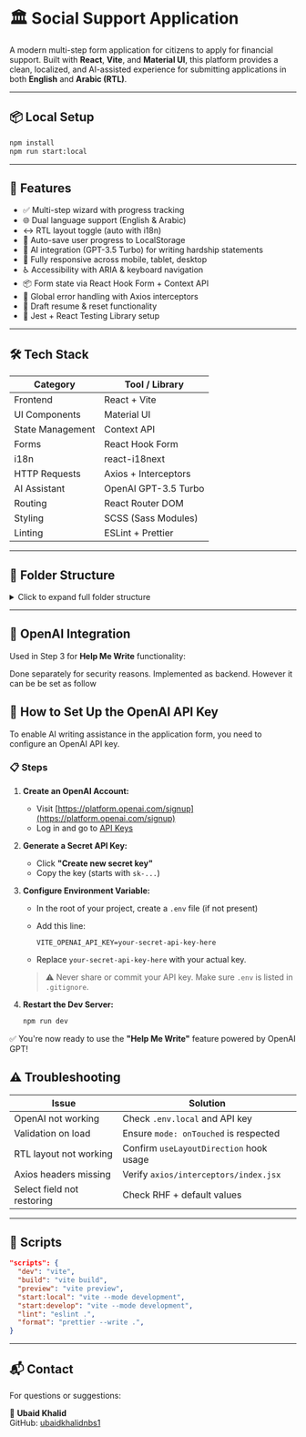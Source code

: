 # 🏛 Social Support Application

A modern multi-step form application for citizens to apply for financial support. Built with **React**, **Vite**, and **Material UI**, this platform provides a clean, localized, and AI-assisted experience for submitting applications in both **English** and **Arabic (RTL)**.

---

## 📦 Local Setup

```bash
npm install
npm run start:local
```

---

## 🚀 Features

- ✅ Multi-step wizard with progress tracking
- 🌐 Dual language support (English & Arabic)
- ↔️ RTL layout toggle (auto with i18n)
- 💾 Auto-save user progress to LocalStorage
- 🧠 AI integration (GPT-3.5 Turbo) for writing hardship statements
- 📱 Fully responsive across mobile, tablet, desktop
- ♿ Accessibility with ARIA & keyboard navigation
- 📦 Form state via React Hook Form + Context API
- 🔐 Global error handling with Axios interceptors
- 🔁 Draft resume & reset functionality
- 🧪 Jest + React Testing Library setup

---

## 🛠 Tech Stack

| Category         | Tool / Library       |
| ---------------- | -------------------- |
| Frontend         | React + Vite         |
| UI Components    | Material UI          |
| State Management | Context API          |
| Forms            | React Hook Form      |
| i18n             | react-i18next        |
| HTTP Requests    | Axios + Interceptors |
| AI Assistant     | OpenAI GPT-3.5 Turbo |
| Routing          | React Router DOM     |
| Styling          | SCSS (Sass Modules)  |
| Linting          | ESLint + Prettier    |

---

## 📁 Folder Structure

<details>
<summary>Click to expand full folder structure</summary>

```
src/
├── components/
│   ├── ErrorBoundary/           # Global error wrapper
│   ├── Header/                  # App header (title + language dropdown)
│   └── Loading/                 # Loader component

├── constants/
│   ├── language/                # Language codes (ar/en)
│   ├── regex/                   # Validation patterns
│   ├── routes/                  # Central route definitions

├── context/
│   └── FormContext.jsx          # Current step + draft state manager

├── hooks/
│   ├── useAsyncAction/          # Handles loading, error state for APIs
│   └── useLayoutDirection/      # Detects RTL / LTR based on language

├── i18n/
│   ├── locales/
│   │   ├── en.json              # English translations
│   │   └── ar.json              # Arabic translations
│   └── index.js                 # i18next setup

├── interceptors/
│   └── axios/
│       └── index.jsx            # Axios instance with auth + error snackbar

├── pages/
│   ├── ApplicationForm/
│   │   ├── components/
│   │   │   ├── FormContent/     # Step renderer
│   │   │   ├── SelectField/     # Shared dropdown field
│   │   │   └── Steps/
│   │   │       ├── PersonalInfo/
│   │   │       ├── HousholdInfo/
│   │   │       └── FinancialInfo/
│   │   │           └── TextArea/ # GPT button field
│   │   ├── constants/           # Field config per step
│   │   ├── context/             # FormContext provider
│   │   ├── services/            # OpenAI + submit API
│   │   └── index.jsx            # <MultiStepForm />

│   └── Success/
│       └── index.jsx            # Thank you page

├── styles/
│   ├── colors.scss
│   └── variables.scss

├── App.jsx                      # Routes & layout
├── App.scss                     # Base styles
└── main.jsx                     # App bootstrapper

```

</details>

---

## 🔐 OpenAI Integration

Used in Step 3 for **Help Me Write** functionality:

Done separately for security reasons. Implemented as backend. However it can be be set as follow

## 🔐 How to Set Up the OpenAI API Key

To enable AI writing assistance in the application form, you need to configure an OpenAI API key.

### 📋 Steps

1. **Create an OpenAI Account:**
   - Visit [https://platform.openai.com/signup](https://platform.openai.com/signup)
   - Log in and go to [API Keys](https://platform.openai.com/account/api-keys)

2. **Generate a Secret API Key:**
   - Click **"Create new secret key"**
   - Copy the key (starts with `sk-...`)

3. **Configure Environment Variable:**
   - In the root of your project, create a `.env` file (if not present)
   - Add this line:

     ```env
     VITE_OPENAI_API_KEY=your-secret-api-key-here
     ```

   - Replace `your-secret-api-key-here` with your actual key.

   > ⚠️ Never share or commit your API key. Make sure `.env` is listed in `.gitignore`.

4. **Restart the Dev Server:**

   ```bash
   npm run dev
   ```

✅ You're now ready to use the **"Help Me Write"** feature powered by OpenAI GPT!

## ⚠️ Troubleshooting

| Issue                      | Solution                                |
| -------------------------- | --------------------------------------- |
| OpenAI not working         | Check `.env.local` and API key          |
| Validation on load         | Ensure `mode: onTouched` is respected   |
| RTL layout not working     | Confirm `useLayoutDirection` hook usage |
| Axios headers missing      | Verify `axios/interceptors/index.jsx`   |
| Select field not restoring | Check RHF + default values              |

---

## 📜 Scripts

```json
"scripts": {
  "dev": "vite",
  "build": "vite build",
  "preview": "vite preview",
  "start:local": "vite --mode development",
  "start:develop": "vite --mode development",
  "lint": "eslint .",
  "format": "prettier --write .",
}
```

---

## 📬 Contact

For questions or suggestions:

📧 **Ubaid Khalid**  
GitHub: [ubaidkhalidnbs1](https://github.com/ubaidkhalidnbs1)
